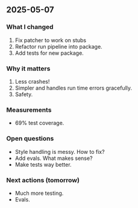 ## 2025-05-07

### What I changed

1. Fix patcher to work on stubs
2. Refactor run pipeline into package.
3. Add tests for new package.

### Why it matters

1. Less crashes!
2. Simpler and handles run time errors gracefully.
3. Safety.

### Measurements
- 69% test coverage.

### Open questions
- Style handling is messy. How to fix?
- Add evals. What makes sense?
- Make tests way better.

### Next actions (tomorrow)
- Much more testing.
- Evals.
